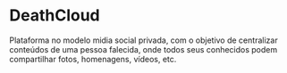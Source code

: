 # DeathCloud

Plataforma no modelo midia social privada, com o objetivo de centralizar conteúdos de uma pessoa falecida, onde todos seus conhecidos podem compartilhar fotos, homenagens, vídeos, etc.
